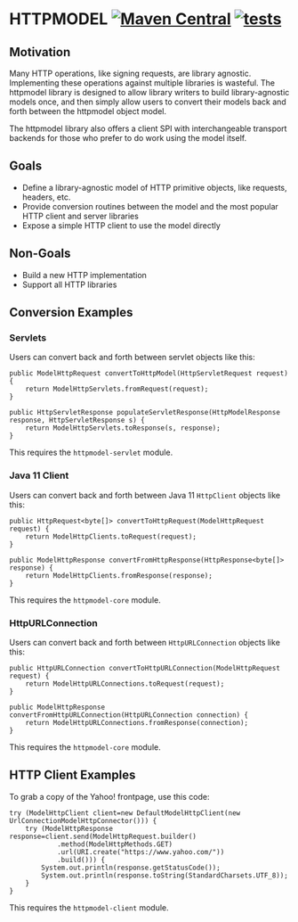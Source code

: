 # HTTPMODEL [![Maven Central](https://maven-badges.herokuapp.com/maven-central/com.sigpwned/httpmodel-core/badge.svg)](https://maven-badges.herokuapp.com/maven-central/com.sigpwned/httpmodel-core) [![tests](https://github.com/sigpwned/httpmodel/actions/workflows/tests.yml/badge.svg)](https://github.com/sigpwned/httpmodel/actions/workflows/tests.yml)

## Motivation

Many HTTP operations, like signing requests, are library agnostic. Implementing these operations against multiple libraries is wasteful. The httpmodel library is designed to allow library writers to build library-agnostic models once, and then simply allow users to convert their models back and forth between the httpmodel object model.

The httpmodel library also offers a client SPI with interchangeable transport backends for those who prefer to do work using the model itself.

## Goals

* Define a library-agnostic model of HTTP primitive objects, like requests, headers, etc.
* Provide conversion routines between the model and the most popular HTTP client and server libraries
* Expose a simple HTTP client to use the model directly

## Non-Goals

* Build a new HTTP implementation
* Support all HTTP libraries

## Conversion Examples

### Servlets

Users can convert back and forth between servlet objects like this:

    public ModelHttpRequest convertToHttpModel(HttpServletRequest request) {
        return ModelHttpServlets.fromRequest(request);
    }

    public HttpServletResponse populateServletResponse(HttpModelResponse response, HttpServletResponse s) {
        return ModelHttpServlets.toResponse(s, response);
    }

This requires the `httpmodel-servlet` module.

### Java 11 Client

Users can convert back and forth between Java 11 `HttpClient` objects like this:

    public HttpRequest<byte[]> convertToHttpRequest(ModelHttpRequest request) {
        return ModelHttpClients.toRequest(request);
    }

    public ModelHttpResponse convertFromHttpResponse(HttpResponse<byte[]> response) {
        return ModelHttpClients.fromResponse(response);
    }

This requires the `httpmodel-core` module.

### HttpURLConnection

Users can convert back and forth between `HttpURLConnection` objects like this:

    public HttpURLConnection convertToHttpURLConnection(ModelHttpRequest request) {
        return ModelHttpURLConnections.toRequest(request);
    }

    public ModelHttpResponse convertFromHttpURLConnection(HttpURLConnection connection) {
        return ModelHttpURLConnections.fromResponse(connection);
    }

This requires the `httpmodel-core` module.

## HTTP Client Examples

To grab a copy of the Yahoo! frontpage, use this code:

    try (ModelHttpClient client=new DefaultModelHttpClient(new UrlConnectionModelHttpConnector())) {
        try (ModelHttpResponse response=client.send(ModelHttpRequest.builder()
                .method(ModelHttpMethods.GET)
                .url(URI.create("https://www.yahoo.com/"))
                .build())) {
            System.out.println(response.getStatusCode());
            System.out.println(response.toString(StandardCharsets.UTF_8));
        }
    }

This requires the `httpmodel-client` module.
